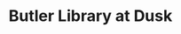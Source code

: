 ---
pid: '22'
_date: between 1934 and 2009
derivativo_link: https://derivativo-2.library.columbia.edu/iiif/2/ldpd:341163/
dlc_link: https://dlc.library.columbia.edu/catalog/cul:tx95x69ppj
format: photographs
iiif_json: https://derivativo-2.library.columbia.edu/iiif/2/ldpd:341163/info.json
_name: Warman, Manny, -1983
native_jpg: https://derivativo-2.library.columbia.edu/iiif/2/ldpd:341163/full/!768,768/0/native.jpg
shelf_location: Box no. Box 162, Folder no. Folder 13 (Buildings & Grounds - Morningside
  - Butler Library, exterior), Historical Photograph Collection
subjects: Academic libraries; New York (N.Y.); Butler Library
summary: View of Butler Library at dusk from across 116th Street, looking south.
title: Butler Library at Dusk
permalink: /photos/22/
layout: photo-page
---